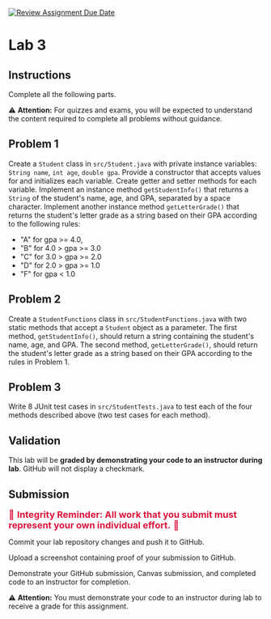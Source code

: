 [![Review Assignment Due Date](https://classroom.github.com/assets/deadline-readme-button-24ddc0f5d75046c5622901739e7c5dd533143b0c8e959d652212380cedb1ea36.svg)](https://classroom.github.com/a/n-OqOK-m)
# Lab 3

## Instructions

Complete all the following parts.

⚠️ **Attention:** For quizzes and exams, you will be expected to understand the content required to complete all problems without guidance.

## Problem 1

Create a `Student` class in `src/Student.java` with private instance variables: `String name`, `int age`, `double gpa`.
Provide a constructor that accepts values for and initializes each variable.
Create getter and setter methods for each variable.
Implement an instance method `getStudentInfo()` that returns a `String` of the student's name, age, and GPA, separated by a space character.
Implement another instance method `getLetterGrade()` that returns the student's letter grade as a string based on their GPA according to the following rules:
* "A" for gpa >= 4.0,
* "B" for 4.0 > gpa >= 3.0
* "C" for 3.0 > gpa >= 2.0
* "D" for 2.0 > gpa >= 1.0
* "F" for gpa < 1.0

## Problem 2

Create a `StudentFunctions` class in `src/StudentFunctions.java` with two static methods that accept a `Student` object as a parameter.
The first method, `getStudentInfo()`, should return a string containing the student's name, age, and GPA.
The second method, `getLetterGrade()`, should return the student's letter grade as a string based on their GPA according to the rules in Problem 1.

## Problem 3

Write 8 JUnit test cases in `src/StudentTests.java` to test each of the four methods described above (two test cases for each method).

## Validation

This lab will be **graded by demonstrating your code to an instructor during lab**. GitHub will not display a checkmark.

## Submission

<span style="color:crimson; font-size:large;">🛑 **Integrity Reminder: All work that you submit must represent your own individual effort.** 🛑</span>

Commit your lab repository changes and push it to GitHub.

Upload a screenshot containing proof of your submission to GitHub.

Demonstrate your GitHub submission, Canvas submission, and completed code to an instructor for completion.

⚠️ **Attention:** You must demonstrate your code to an instructor during lab to receive a grade for this assignment.
